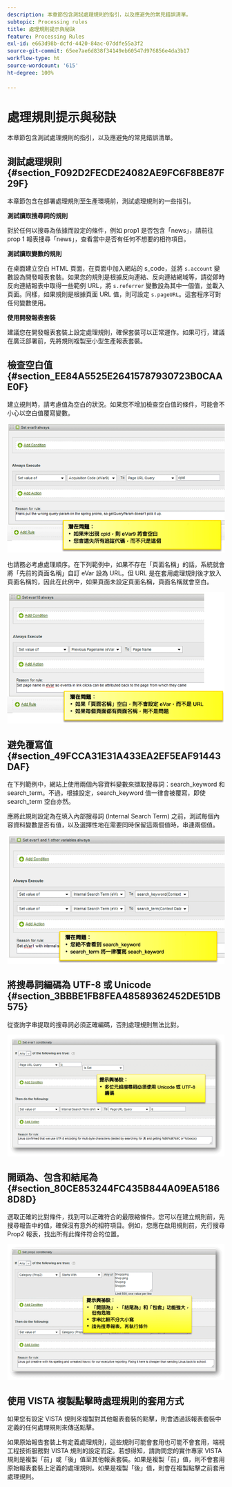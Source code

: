 ```yaml
---
description: 本章節包含測試處理規則的指引，以及應避免的常見錯誤清單。
subtopic: Processing rules
title: 處理規則提示與秘訣
feature: Processing Rules
exl-id: e663d98b-dcfd-4420-84ac-07ddfe55a3f2
source-git-commit: 65ee7ae6d838f34149eb60547d976856e4da3b17
workflow-type: ht
source-wordcount: '615'
ht-degree: 100%

---
```


# 處理規則提示與秘訣

本章節包含測試處理規則的指引，以及應避免的常見錯誤清單。

## 測試處理規則 {#section_F092D2FECDE24082AE9FC6F8BE87F29F}

本章節包含在部署處理規則至生產環境前，測試處理規則的一些指引。

**測試讀取搜尋詞的規則**

對於任何以搜尋為依據而設定的條件，例如 prop1 是否包含「news」，請前往 prop 1 報表搜尋「news」，查看當中是否有任何不想要的相符項目。

**測試讀取變數的規則**

在桌面建立空白 HTML 頁面，在頁面中加入網站的 s_code，並將 `s.account` 變數設為開發報表套裝。如果您的規則是根據反向連結、反向連結網域等，請從即時反向連結報表中取得一些範例 URL，將 `s.referrer` 變數設為其中一個值，並載入頁面。同樣，如果規則是根據頁面 URL 值，則可設定 `s.pageURL`。這套程序可對任何變數使用。

**使用開發報表套裝**

建議您在開發報表套裝上設定處理規則，確保套裝可以正常運作。如果可行，建議在廣泛部署前，先將規則複製至小型生產報表套裝。

## 檢查空白值 {#section_EE84A5525E26415787930723B0CAAE0F}

建立規則時，請考慮值為空白的狀況。如果您不增加檢查空白值的條件，可能會不小心以空白值覆寫變數。

![](assets/tips-set-value-acquisition-code.png)

也請務必考慮處理順序。在下列範例中，如果不存在「頁面名稱」的話，系統就會將「先前的頁面名稱」自訂 eVar 設為 URL。但 URL 是在套用處理規則後才放入頁面名稱的，因此在此例中，如果頁面未設定頁面名稱，頁面名稱就會空白。

![](assets/tips-copy-page-name-to-evar.png)

## 避免覆寫值 {#section_49FCCA31E31A433EA2EF5EAF91443DAF}

在下列範例中，網站上使用兩個內容資料變數來擷取搜尋詞：search_keyword 和 search_term。不過，根據設定，search_keyword 值一律會被覆寫，即使 search_term 空白亦然。

應將此規則設定為在填入內部搜尋詞 (Internal Search Term) 之前，測試每個內容資料變數是否有值，以及選擇性地在需要同時保留這兩個值時，串連兩個值。

![](assets/tips-search-keyword.png)

## 將搜尋詞編碼為 UTF-8 或 Unicode {#section_3BBBE1FB8FEA48589362452DE51DB575}

從查詢字串提取的搜尋詞必須正確編碼，否則處理規則無法比對。

![](assets/tips-multibyte.png)

## 開頭為、包含和結尾為 {#section_80CE853244FC435B844A09EA51868D8D}

選取正確的比對條件，找到可以正確符合的最限縮條件。您可以在建立規則前，先搜尋報告中的值，確保沒有意外的相符項目。例如，您應在啟用規則前，先行搜尋 Prop2 報表，找出所有此條件符合的位置。

![](assets/tips-startswith.png)

## 使用 VISTA 複製點擊時處理規則的套用方式

如果您有設定 VISTA 規則來複製對其他報表套裝的點擊，則會透過該報表套裝中定義的任何處理規則來傳送點擊。

如果原始報告套裝上有定義處理規則，這些規則可能會套用也可能不會套用，端視工程技術服務對 VISTA 規則的設定而定。若想得知，請詢問您的實作專家 VISTA 規則是複製「前」或「後」值至其他報表套裝。如果是複製「前」值，則不會套用原始報表套裝上定義的處理規則。如果是複製「後」值，則會在複製點擊之前套用處理規則。
